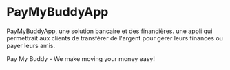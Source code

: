 # PayMyBuddyApp
PayMyBuddyApp, une solution bancaire et des financières. une appli qui permettrait aux clients de transférer de l'argent pour gérer leurs finances ou payer leurs amis.

Pay My Buddy - We make moving your money easy!
